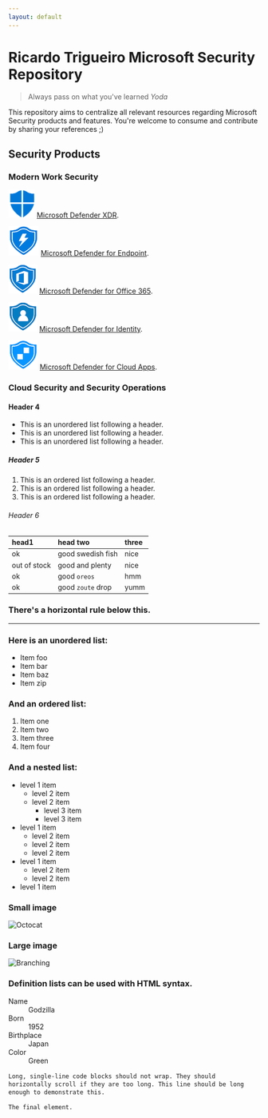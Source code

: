 ```yaml
---
layout: default
---
```


# Ricardo Trigueiro Microsoft Security Repository

> Always pass on what you've learned
> _Yoda_ 

This repository aims to centralize all relevant resources regarding Microsoft Security products and features.
You're welcome to consume and contribute by sharing your references ;)

## Security Products

### Modern Work Security

![XDR](./assets/icons/iconXDR.png) [Microsoft Defender XDR](./pXDR/page.html).

![MDE](./assets/icons/iconMDE.png) [Microsoft Defender for Endpoint](./pMDE/readme.md).

![MDO](./assets/icons/iconMDO.png) [Microsoft Defender for Office 365](./pMDO/readme.md).

![MDI](./assets/icons/iconMDI.png) [Microsoft Defender for Identity](./pMDI/readme.md).

![MDCA](./assets/icons/iconMDCA.png) [Microsoft Defender for Cloud Apps](./pMDCA/readme.md).


### Cloud Security and Security Operations






#### Header 4

*   This is an unordered list following a header.
*   This is an unordered list following a header.
*   This is an unordered list following a header.

##### Header 5

1.  This is an ordered list following a header.
2.  This is an ordered list following a header.
3.  This is an ordered list following a header.

###### Header 6

| head1        | head two          | three |
|:-------------|:------------------|:------|
| ok           | good swedish fish | nice  |
| out of stock | good and plenty   | nice  |
| ok           | good `oreos`      | hmm   |
| ok           | good `zoute` drop | yumm  |

### There's a horizontal rule below this.

* * *

### Here is an unordered list:

*   Item foo
*   Item bar
*   Item baz
*   Item zip

### And an ordered list:

1.  Item one
1.  Item two
1.  Item three
1.  Item four

### And a nested list:

- level 1 item
  - level 2 item
  - level 2 item
    - level 3 item
    - level 3 item
- level 1 item
  - level 2 item
  - level 2 item
  - level 2 item
- level 1 item
  - level 2 item
  - level 2 item
- level 1 item

### Small image

![Octocat](https://github.githubassets.com/images/icons/emoji/octocat.png)

### Large image

![Branching](https://guides.github.com/activities/hello-world/branching.png)


### Definition lists can be used with HTML syntax.

<dl>
<dt>Name</dt>
<dd>Godzilla</dd>
<dt>Born</dt>
<dd>1952</dd>
<dt>Birthplace</dt>
<dd>Japan</dd>
<dt>Color</dt>
<dd>Green</dd>
</dl>

```
Long, single-line code blocks should not wrap. They should horizontally scroll if they are too long. This line should be long enough to demonstrate this.
```

```
The final element.
```
